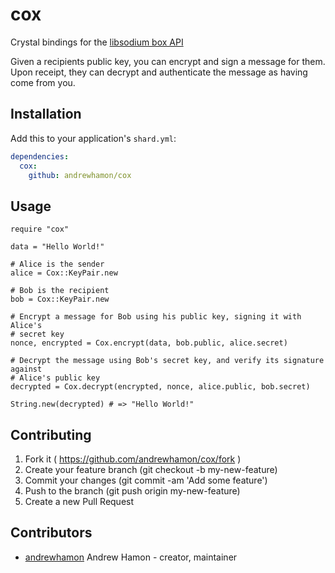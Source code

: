 # cox

Crystal bindings for the [libsodium box API](https://download.libsodium.org/doc/public-key_cryptography/authenticated_encryption.html)

Given a recipients public key, you can encrypt and sign a message for them. Upon
receipt, they can decrypt and authenticate the message as having come from you.

## Installation

Add this to your application's `shard.yml`:

```yaml
dependencies:
  cox:
    github: andrewhamon/cox
```

## Usage

```crystal
require "cox"

data = "Hello World!"

# Alice is the sender
alice = Cox::KeyPair.new

# Bob is the recipient
bob = Cox::KeyPair.new

# Encrypt a message for Bob using his public key, signing it with Alice's
# secret key
nonce, encrypted = Cox.encrypt(data, bob.public, alice.secret)

# Decrypt the message using Bob's secret key, and verify its signature against
# Alice's public key
decrypted = Cox.decrypt(encrypted, nonce, alice.public, bob.secret)

String.new(decrypted) # => "Hello World!"
```

## Contributing

1. Fork it ( https://github.com/andrewhamon/cox/fork )
2. Create your feature branch (git checkout -b my-new-feature)
3. Commit your changes (git commit -am 'Add some feature')
4. Push to the branch (git push origin my-new-feature)
5. Create a new Pull Request

## Contributors

- [andrewhamon](https://github.com/andrewhamon) Andrew Hamon - creator, maintainer
